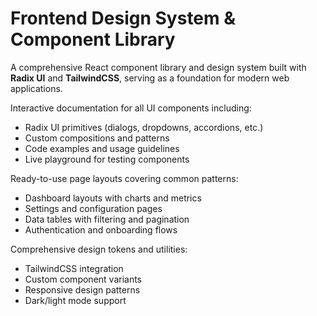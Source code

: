 
# Frontend Design System & Component Library

A comprehensive React component library and design system built with **Radix UI** and **TailwindCSS**, serving as a foundation for modern web applications.

Interactive documentation for all UI components including:

- Radix UI primitives (dialogs, dropdowns, accordions, etc.)
- Custom compositions and patterns
- Code examples and usage guidelines
- Live playground for testing components

Ready-to-use page layouts covering common patterns:

- Dashboard layouts with charts and metrics
- Settings and configuration pages
- Data tables with filtering and pagination
- Authentication and onboarding flows

Comprehensive design tokens and utilities:

- TailwindCSS integration
- Custom component variants
- Responsive design patterns
- Dark/light mode support  